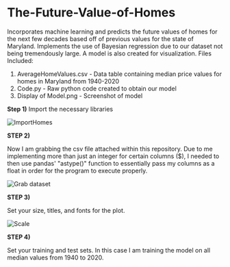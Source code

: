 # The-Future-Value-of-Homes
Incorporates machine learning and predicts the future values of homes for the next few decades based off of previous values for the state of Maryland. Implements the use of Bayesian regression due to our dataset not being tremendously large. A model is also created for visualization. 
Files Included:

1) AverageHomeValues.csv - Data table containing median price values for homes in Maryland from 1940-2020
2) Code.py - Raw python code created to obtain our model
3) Display of Model.png - Screenshot of model 


**Step 1)**
Import the necessary libraries


![ImportHomes](https://user-images.githubusercontent.com/60532479/82376624-6392fe80-99f0-11ea-90d0-89a179e3ca1d.png)


**STEP 2)**

Now I am grabbing the csv file attached within this repository. Due to me implementing more than just an integer for certain columns ($), I needed to then use pandas' "astype()" function to essentially pass my columns as a float in order for the program to execute properly.

![Grab dataset](https://user-images.githubusercontent.com/60532479/82469086-92ad7c80-9a91-11ea-8e1a-d2553e8f6a43.png)



**STEP 3)**

Set your size, titles, and fonts for the plot.

![Scale](https://user-images.githubusercontent.com/60532479/82469505-1d8e7700-9a92-11ea-842f-d567529298ee.png)


**STEP 4)**

Set your training and test sets. In this case I am training the model on all median values from 1940 to 2020. 


